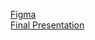 [Figma](https://www.figma.com/file/7YyAhK1giXSiZnljTzG4Dp/IS218-Team-C-Final-Project?type=design&node-id=0%3A1&mode=design&t=bXMJWtLat9zgeGPo-1)
<br>
[Final Presentation](#)

